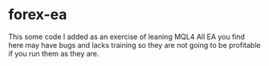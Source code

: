 # forex-ea
This some code I added as an exercise of leaning MQL4
All EA you find here may have bugs and lacks training so they are not going to be profitable if you run them as they are.
